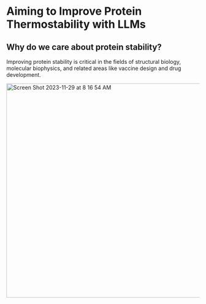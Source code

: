 # Aiming to Improve Protein Thermostability with LLMs

## Why do we care about protein stability?

Improving protein stability is critical in the fields of structural biology, molecular biophysics, and related areas like vaccine design and drug development. 


<img width="558" alt="Screen Shot 2023-11-29 at 8 16 54 AM" src="https://github.com/vrhoward/protein-stability/assets/107573643/5a049f03-62ba-4e4f-b983-800fab1c89b7">
